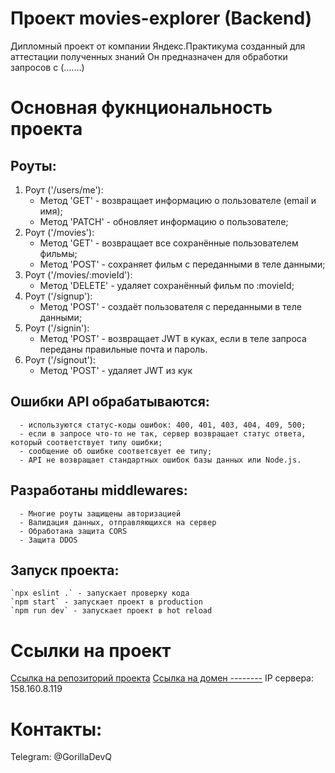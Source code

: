 # Проект movies-explorer (Backend)
Дипломный проект от компании Яндекс.Практикума созданный для аттестации полученных знаний
Он предназначен для обработки запросов с (.......)

# Основная фукнциональность проекта 
  ## Роуты:
  1. Роут ('/users/me'):
      - Метод 'GET' - возвращает информацию о пользователе (email и имя);
      - Метод 'PATCH' -  обновляет информацию о пользователе;
  2. Роут ('/movies'):
      - Метод 'GET' - возвращает все сохранённые пользователем фильмы;
      - Метод 'POST' - сохраняет фильм с переданными в теле данными;
  3. Роут ('/movies/:movieId'):
      - Метод 'DELETE' - удаляет сохранённый фильм по :movieId;
  4. Роут ('/signup'):
      - Метод 'POST' - создаёт пользователя с переданными в теле данными;
  5. Роут ('/signin'):
      - Метод 'POST' - возвращает JWT в куках, если в теле запроса переданы правильные почта и пароль.
  6. Роут ('/signout'):
      - Метод 'POST' - удаляет JWT из кук


  ## Ошибки API обрабатываются:
      - используются статус-коды ошибок: 400, 401, 403, 404, 409, 500;
      - если в запросе что-то не так, сервер возвращает статус ответа, который соответствует типу ошибки;
      - сообщение об ошибке соответсвует ее типу;
      - API не возвращает стандартных ошибок базы данных или Node.js.

  ## Разработаны middlewares:
      - Многие роуты защищены авторизацией 
      - Валидация данных, отправляющихся на сервер
      - Обработана защита CORS 
      - Защита DDOS

  ## Запуск проекта:
    `npx eslint .` - запускает проверку кода
    `npm start` - запускает проект в production
    `npm run dev` - запускает проект в hot reload

# Ссылки на проект 
  [Ссылка на репозиторий проекта](https://github.com/GorillaDevq/movies-explorer-api)
  [Ссылка на домен --------]()
  IP сервера: 158.160.8.119


# Контакты:
  Telegram: @GorillaDevQ
